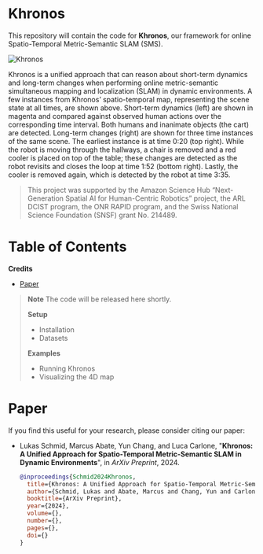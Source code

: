# Khronos
This repository will contain the code for **Khronos**, our framework for online Spatio-Temporal Metric-Semantic SLAM (SMS).

![Khronos](https://github.mit.edu/storage/user/26675/files/2c13cac1-32d1-40fc-a41b-b63f7ed2c050)

Khronos is a unified approach that can reason about short-term dynamics and long-term changes when performing online metric-semantic simultaneous mapping and localization (SLAM) in dynamic environments. A few instances from Khronos’ spatio-temporal map, representing the scene state at all times, are shown above. Short-term dynamics (left) are shown in magenta and compared against observed human actions over the corresponding time interval. Both humans and inanimate objects (the cart) are detected. Long-term changes (right) are shown for three time instances of the same scene. The earliest instance is at time 0:20 (top right). While the robot is moving through the hallways, a chair is removed and a red cooler is placed on top of the table; these changes are detected as the robot revisits and closes the loop at time 1:52 (bottom right). Lastly, the cooler is removed again, which is detected by the robot at time 3:35.

> This project was supported by the Amazon Science Hub “Next-Generation Spatial AI for Human-Centric Robotics” project, the ARL DCIST program, the ONR RAPID program, and the Swiss National Science Foundation (SNSF) grant No. 214489.

# Table of Contents
**Credits**
* [Paper](#Paper)
   

> **__Note__** The code will be released here shortly.
>
> **Setup**
> * Installation
> * Datasets
>
> **Examples**
> - Running Khronos
> - Visualizing the 4D map

# Paper
If you find this useful for your research, please consider citing our paper:

* Lukas Schmid, Marcus Abate, Yun Chang, and Luca Carlone, "**Khronos: A Unified Approach for Spatio-Temporal Metric-Semantic SLAM in Dynamic Environments**", in *ArXiv Preprint*, 2024.
  ```bibtex
  @inproceedings{Schmid2024Khronos,
    title={Khronos: A Unified Approach for Spatio-Temporal Metric-Semantic SLAM in Dynamic Environments},
    author={Schmid, Lukas and Abate, Marcus and Chang, Yun and Carlone, Luca},
    booktitle={ArXiv Preprint},
    year={2024},
    volume={},
    number={},
    pages={},
    doi={}
  }
  ```
